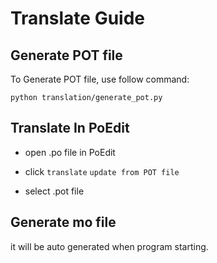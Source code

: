 # Translate Guide

## Generate POT file

To Generate POT file, use follow command:

```
python translation/generate_pot.py
```

## Translate In PoEdit

- open .po file in PoEdit

- click `translate` `update from POT file`

- select .pot file

## Generate mo file

it will be auto generated when program starting.